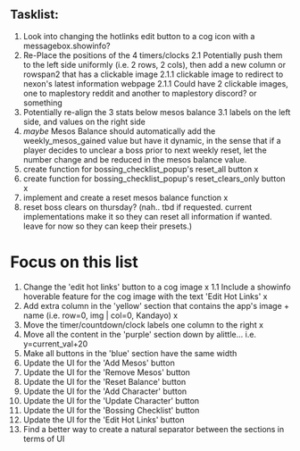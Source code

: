 ## Tasklist:

1. Look into changing the hotlinks edit button to a cog icon with a messagebox.showinfo?
2. Re-Place the positions of the 4 timers/clocks
2.1 Potentially push them to the left side uniformly (i.e. 2 rows, 2 cols), then add a new column or rowspan2 that has a clickable image
2.1.1 clickable image to redirect to nexon's latest information webpage
2.1.1 Could have 2 clickable images, one to maplestory reddit and another to maplestory discord? or something
3. Potentially re-align the 3 stats below mesos balance
3.1 labels on the left side, and values on the right side
4. *maybe* Mesos Balance should automatically add the weekly_mesos_gained value but have it dynamic, 
in the sense that if a player decides to unclear a boss prior to next weekly reset, let the number change and be reduced in the 
mesos balance value.
5. create function for bossing_checklist_popup's reset_all button x
6. create function for bossing_checklist_popup's reset_clears_only button x
7. implement and create a reset mesos balance function x 
8. reset boss clears on thursday? (nah.. tbd if requested. current implementations make it so they can reset all information if wanted. leave for now so they can keep their presets.)




# Focus on this list
1. Change the 'edit hot links' button to a cog image x 
1.1 Include a showinfo hoverable feature for the cog image with the text 'Edit Hot Links' x
2. Add extra column in the 'yellow' section that contains the app's image + name (i.e. row=0, img | col=0, Kandayo) x
3. Move the timer/countdown/clock labels one column to the right x
4. Move all the content in the 'purple' section down by alittle... i.e. y=current_val+20
5. Make all buttons in the 'blue' section have the same width
6. Update the UI for the 'Add Mesos' button 
7. Update the UI for the 'Remove Mesos' button
8. Update the UI for the 'Reset Balance' button
9. Update the UI for the 'Add Character' button
10. Update the UI for the 'Update Character' button
11. Update the UI for the 'Bossing Checklist' button
12. Update the UI for the 'Edit Hot Links' button
13. Find a better way to create a natural separator between the sections in terms of UI
